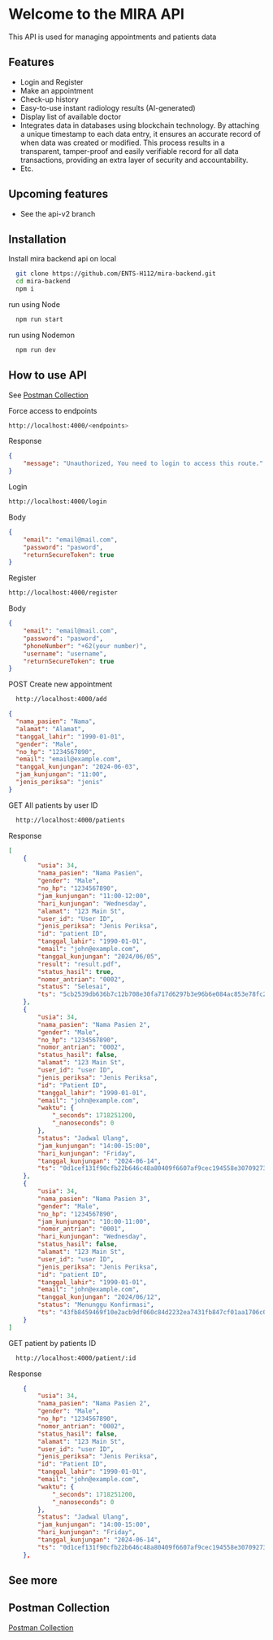 
# Welcome to the MIRA API

This API is used for managing appointments and patients data

## Features

- Login and Register
- Make an appointment
- Check-up history
- Easy-to-use instant radiology results (AI-generated)
- Display list of available doctor
- Integrates data in databases using blockchain technology. By attaching a unique timestamp to each data entry, it ensures an accurate record of when data was created or modified. This process results in a transparent, tamper-proof and easily verifiable record for all data transactions, providing an extra layer of security and accountability.
- Etc.

## Upcoming features

- See the api-v2 branch

## Installation

Install mira backend api on local

```bash
  git clone https://github.com/ENTS-H112/mira-backend.git
  cd mira-backend
  npm i
```

run using Node

```bash
  npm run start
```

run using Nodemon

```bash
  npm run dev
```

## How to use API

See [Postman Collection](https://www.postman.com/mira-team/workspace/mira-mitra-radiologi/collection/24413897-491a24f2-df66-4b40-aba0-a6729b331c06?action=share&creator=24413897&active-environment=24413897-b52ae2b4-37a3-42fb-8a4f-ede1cebc6eea)

Force access to endpoints

```bash
http://localhost:4000/<endpoints>
```

Response

```json
{
    "message": "Unauthorized, You need to login to access this route."
}
```

Login

```bash
http://localhost:4000/login
```

Body

```json
{
    "email": "email@mail.com",
    "password": "pasword",
    "returnSecureToken": true
}
```

Register

```bash
http://localhost:4000/register
```

Body

```json
{
    "email": "email@mail.com",
    "password": "pasword",
    "phoneNumber": "+62(your number)",
    "username": "username",
    "returnSecureToken": true
}
```

POST Create new appointment

```bash
  http://localhost:4000/add
```

```json
{
  "nama_pasien": "Nama",
  "alamat": "Alamat",
  "tanggal_lahir": "1990-01-01",
  "gender": "Male",
  "no_hp": "1234567890",
  "email": "email@example.com",
  "tanggal_kunjungan": "2024-06-03",
  "jam_kunjungan": "11:00",
  "jenis_periksa": "jenis"
}
```

GET All patients by user ID

```bash
  http://localhost:4000/patients
```

Response

```json
[
    {
        "usia": 34,
        "nama_pasien": "Nama Pasien",
        "gender": "Male",
        "no_hp": "1234567890",
        "jam_kunjungan": "11:00-12:00",
        "hari_kunjungan": "Wednesday",
        "alamat": "123 Main St",
        "user_id": "User ID",
        "jenis_periksa": "Jenis Periksa",
        "id": "patient ID",
        "tanggal_lahir": "1990-01-01",
        "email": "john@example.com",
        "tanggal_kunjungan": "2024/06/05",
        "result": "result.pdf",
        "status_hasil": true,
        "nomor_antrian": "0002",
        "status": "Selesai",
        "ts": "5cb2539db636b7c12b708e30fa717d6297b3e96b6e084ac853e78fc2b854dc92"
    },
    {
        "usia": 34,
        "nama_pasien": "Nama Pasien 2",
        "gender": "Male",
        "no_hp": "1234567890",
        "nomor_antrian": "0002",
        "status_hasil": false,
        "alamat": "123 Main St",
        "user_id": "user ID",
        "jenis_periksa": "Jenis Periksa",
        "id": "Patient ID",
        "tanggal_lahir": "1990-01-01",
        "email": "john@example.com",
        "waktu": {
            "_seconds": 1718251200,
            "_nanoseconds": 0
        },
        "status": "Jadwal Ulang",
        "jam_kunjungan": "14:00-15:00",
        "hari_kunjungan": "Friday",
        "tanggal_kunjungan": "2024-06-14",
        "ts": "0d1cef131f90cfb22b646c48a80409f6607af9cec194558e307092738d29640e"
    },
    {
        "usia": 34,
        "nama_pasien": "Nama Pasien 3",
        "gender": "Male",
        "no_hp": "1234567890",
        "jam_kunjungan": "10:00-11:00",
        "nomor_antrian": "0001",
        "hari_kunjungan": "Wednesday",
        "status_hasil": false,
        "alamat": "123 Main St",
        "user_id": "user ID",
        "jenis_periksa": "Jenis Periksa",
        "id": "patient ID",
        "tanggal_lahir": "1990-01-01",
        "email": "john@example.com",
        "tanggal_kunjungan": "2024/06/12",
        "status": "Menunggu Konfirmasi",
        "ts": "43fb8459469f10e2acb9df060c84d2232ea7431fb847cf01aa1706c0e615d968"
    }
]
```

GET patient by patients ID

```bash
  http://localhost:4000/patient/:id
```

Response

```json
    {
        "usia": 34,
        "nama_pasien": "Nama Pasien 2",
        "gender": "Male",
        "no_hp": "1234567890",
        "nomor_antrian": "0002",
        "status_hasil": false,
        "alamat": "123 Main St",
        "user_id": "user ID",
        "jenis_periksa": "Jenis Periksa",
        "id": "Patient ID",
        "tanggal_lahir": "1990-01-01",
        "email": "john@example.com",
        "waktu": {
            "_seconds": 1718251200,
            "_nanoseconds": 0
        },
        "status": "Jadwal Ulang",
        "jam_kunjungan": "14:00-15:00",
        "hari_kunjungan": "Friday",
        "tanggal_kunjungan": "2024-06-14",
        "ts": "0d1cef131f90cfb22b646c48a80409f6607af9cec194558e307092738d29640e"
    },
```

## See more

## Postman Collection

 [Postman Collection](https://www.postman.com/mira-team/workspace/mira-mitra-radiologi/collection/24413897-491a24f2-df66-4b40-aba0-a6729b331c06?action=share&creator=24413897&active-environment=24413897-b52ae2b4-37a3-42fb-8a4f-ede1cebc6eea)
